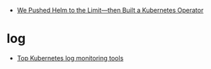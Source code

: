+ [We Pushed Helm to the Limit—then Built a Kubernetes Operator](https://datastax.medium.com/we-pushed-helm-to-the-limit-then-built-a-kubernetes-operator-5136f7c71e91)

# log
+ [Top Kubernetes log monitoring tools](https://medium.com/codex/5-top-kubernetes-log-monitoring-tools-d8c0494deb30)